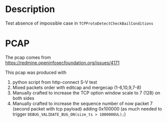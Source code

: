 # Description

Test absence of impossible case in `TCPProtoDetectCheckBailConditions`

# PCAP

The pcap comes from https://redmine.openinfosecfoundation.org/issues/4171

This pcap was produced with
1. python script from http-connect S-V test
2. Mixed packets order with editcap and mergecap (1-6,10,9,7-8)
3. Manually crafted to increase the TCP option window scale to 7 (128) on both sides
4. Manually crafted to increase the sequence number of now packet 7 (second packet with tcp payload) adding 0x100000 (as much needed to trigger `DEBUG_VALIDATE_BUG_ON(size_ts > 1000000UL);`)
